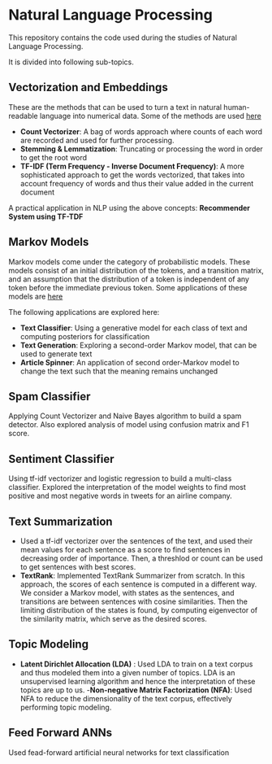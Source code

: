 # Natural Language Processing

This repository contains the code used during the studies of Natural Language Processing.

It is divided into following sub-topics.

## Vectorization and Embeddings

These are the methods that can be used to turn a text in natural human-readable language into numerical data. Some of the methods are used [here](./01.%20Vectorization%20and%20Embeddings)

- **Count Vectorizer**: A bag of words approach where counts of each word are recorded and used for further processing.
- **Stemming & Lemmatization**: Truncating or processing the word in order to get the root word
- **TF-IDF (Term Frequency - Inverse Document Frequency)**: A more sophisticated approach to get the words vectorized, that takes into account frequency of words and thus their value added in the current document

A practical application in NLP using the above concepts:
**Recommender System using TF-TDF**

## Markov Models
Markov models come under the category of probabilistic models. These models consist of an initial distribution of the tokens, and a transition matrix, and an assumption that the distribution of a token is independent of any token before the immediate previous token. Some applications of these models are [here](./02.%20Markov%20Models)

The following applications are explored here:
- **Text Classifier**: Using a generative model for each class of text and computing posteriors for classification
- **Text Generation**: Exploring a second-order Markov model, that can be used to generate text 
- **Article Spinner**: An application of second order-Markov model to change the text such that the meaning remains unchanged

## Spam Classifier
Applying Count Vectorizer and Naive Bayes algorithm to build a spam detector. Also explored analysis of model using confusion matrix and F1 score.

## Sentiment Classifier
Using tf-idf vectorizer and logistic regression to build a multi-class classifier. Explored the interpretation of the model weights to find most positive and most negative words in tweets for an airline company.

## Text Summarization
- Used a tf-idf vectorizer over the sentences of the text, and used their mean values for each sentence as a score to find sentences in decreasing order of importance. Then, a threshlod or count can be used to get sentences with best scores.
- **TextRank**: Implemented TextRank Summarizer from scratch. In this approach, the scores of each sentence is computed in a different way. We consider a Markov model, with states as the sentences, and transitions are between sentences with cosine similarities. Then the limiting distribution of the states is found, by computing eigenvector of the similarity matrix, which serve as the desired scores.

## Topic Modeling
- **Latent Dirichlet Allocation (LDA)** : Used LDA to train on a text corpus and thus modeled them into a given number of topics. LDA is an unsupervised learning algorithm and hence the interpretation of these topics are up to us.
-**Non-negative Matrix Factorization (NFA)**: Used NFA to reduce the dimensionality of the text corpus, effectively performing topic modeling.

## Feed Forward ANNs
Used fead-forward artificial neural networks for text classification